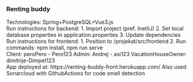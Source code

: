 <h3>Renting buddy</h3>
<div>Technologies: Spring+PostgreSQL+Vue3.js</div>

<div>
  <label>Run instructions for backend:</label>
  <label>1. Import project (pref. InetliJ)</label>
  <label>2. Set local database properties in application.properties</label>
  <label>3. Update dependencies</label>
 </div>
 
 <div>
  <label>Run instructions for frontend:</label>
  <label>1. Position to /projekat/src/frontend</label>
  <label>2. Run commands: npm install, npm run serve</label>
 </div>
 
 <div>
  <label>Client: peroPero - Pero123</label>
  <label>Admin:  Andrej   - asi123</label>
  <label>VacationHouseOwner: dimitrije-Dimpet123</label>
 </div>
 
 <div>
  <label>App deployed at: https://renting-buddy-front.herokuapp.com/ </label>
  <label>Also used Sonarcloud with GithubActions for code smell detection</label>
 </div>
